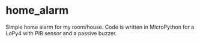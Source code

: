 # home_alarm
Simple home alarm for my room/house. Code is written in MicroPython for a LoPy4 with PIR sensor and a passive buzzer. 
